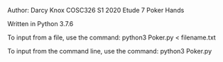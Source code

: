 Author: Darcy Knox
COSC326 S1 2020
Etude 7
Poker Hands

Written in Python 3.7.6

To input from a file, use the command:
python3 Poker.py < filename.txt

To input from the command line, use the command:
python3 Poker.py
